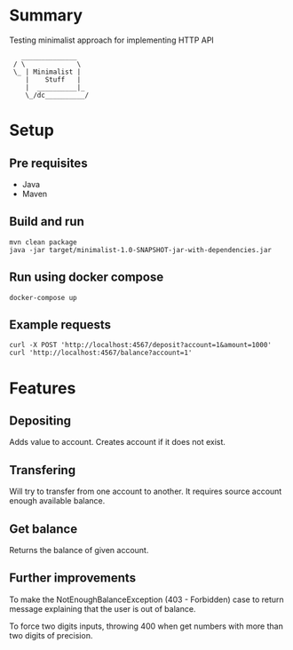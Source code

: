 # Summary

Testing minimalist approach for implementing HTTP API

```
   ______________   
 / \             \
 \_ | Minimalist |
    |    Stuff   |
    |  __________|_
    \_/dc__________/
```

# Setup

## Pre requisites

* Java
* Maven

## Build and run

```
mvn clean package
java -jar target/minimalist-1.0-SNAPSHOT-jar-with-dependencies.jar
```

## Run using docker compose
```
docker-compose up
```
## Example requests
```
curl -X POST 'http://localhost:4567/deposit?account=1&amount=1000'
curl 'http://localhost:4567/balance?account=1'
```
# Features

## Depositing

Adds value to account. Creates account if it does not exist.

## Transfering

Will try to transfer from one account to another. It requires source account enough available balance.

## Get balance

Returns the balance of given account.

## Further improvements

To make the NotEnoughBalanceException (403 - Forbidden) case to return message explaining that the user is out of balance.

To force two digits inputs, throwing 400 when get numbers with more than two digits of precision.
